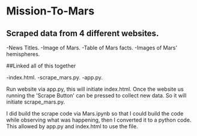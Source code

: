 # Mission-To-Mars

## Scraped data from 4 different websites.

-News Titles. 
-Image of Mars. 
-Table of Mars facts. 
-Images of Mars' hemispheres.  

##Linked all of this together

-index.html. 
-scrape_mars.py. 
-app.py. 


Run website via app.py, this will initiate index.html.  Once the website us running the 'Scrape Button' can be pressed to collect new data.  So it will initiate scrape_mars.py.

I did build the scrape code via Mars.ipynb so that I could build the code while observing what was happening, then I converted it to a python code.  This allowed by  app.py and index.html to use the file.
